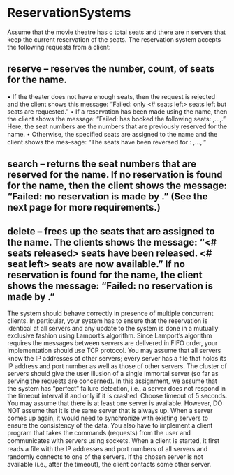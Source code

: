 # ReservationSystems

Assume that the movie theatre has c total seats and there are n servers that keep the current reservation of the seats. The reservation system accepts the following requests from a client:
## reserve <name> <count> – reserves the number, count, of seats for the name.
• If the theater does not have enough seats, then the request is rejected and the client shows this message: “Failed: only <# seats left> seats left but <count> seats are
requested.”
• If a reservation has been made using the name, then the client shows the message: “Failed: <name> has booked the following seats: <seat-number>,...,<seat-number>.” Here, the seat numbers are the numbers that are previously reserved for the name.
• Otherwise, the speciﬁed seats are assigned to the name and the client shows the mes-sage: “The seats have been reversed for <name>: <seat-number>,...,<seat-number>.”
## search <name> – returns the seat numbers that are reserved for the name. If no reservation is found for the name, then the client shows the message: “Failed: no reservation is made by <name>.” (See the next page for more requirements.)

## delete <name> – frees up the seats that are assigned to the name. The clients shows the message: “<# seats released> seats have been released. <# seat left> seats are now available.” If no reservation is found for the name, the client shows the message: “Failed: no reservation is made by <name>.”
The system should behave correctly in presence of multiple concurrent clients. In particular, your system has to ensure that the reservation is identical at all servers and any update to the system is done in a mutually exclusive fashion using Lamport’s algorithm. Since Lamport’s algorithm requires the messages between servers are delivered in FIFO order, your implementation should use TCP protocol. You may assume that all servers know the IP addresses of other servers; every server has a ﬁle that holds its IP address and port number as well as those of other servers.
The cluster of servers should give the user illusion of a single immortal server (so far as serving the requests are concerned). In this assignment, we assume that the system has “perfect” failure detection, i.e., a server does not respond in the timeout interval if and only if it is crashed. Choose timeout of 5 seconds. You may assume that there is at least one server is available. However, DO NOT assume that it is the same server that is always up. When a server comes up again, it would need to synchronize with existing servers to ensure the consistency of the data.
You also have to implement a client program that takes the commands (requests) from the user and communicates with servers using sockets. When a client is started, it ﬁrst reads a ﬁle with the IP addresses and port numbers of all servers and randomly connects to one of the servers. If the chosen server is not available (i.e., after the timeout), the client contacts some other server.
